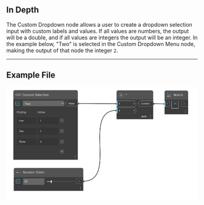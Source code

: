 ## In Depth
The Custom Dropdown node allows a user to create a dropdown selection input with custom labels and values. If all values are numbers, the output will be a double, and if all values are integers the output will be an integer. In the example below, "Two" is selected in the Custom Dropdown Menu node, making the output of that node the integer `2`. 
___
## Example File

![Number](./CoreNodeModels.Input.CustomSelection_img.png)

